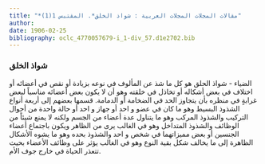```yaml
---
title: "*مقالات المجلات المجلات العربية : شواذ الخلق*. المقتبس 1(1)"
author: 
date: 1906-02-25
bibliography: oclc_4770057679-i_1-div_57.d1e2702.bib
---
```




###  شواذ الخلق 


 الضياء  - شواذ الحلق هو كل ما شذ عن المألوف في نوعه بزيادة أو نقص في أعضائه أو اختلاف في بعض أشكاله أو تخاذل في خلقته وهو أن لا يكون بعض أعضائه مناسباً لبعض غرابةٍ في منظره بأن يتجاوز الحد في الضخامة أو الدمامة. قسمها بعضهم إلى  أربعة  أنواع الشذوذ البسيط وهو ما كان في عضو و  احد  أو جهاز و  احد  أو حالة واحدة من أحوال التركيب والشذوذ المركب وهو ما يتناول عدة أعضاء من الجسم ولكنه لا يمنع شيئاً من الوظائف والشذوذ المتداخل وهو في الغالب يرى من الظاهر ويكون باجتماع أعضاء الجنسين أو بعض مميزاتهما في شخص   و  احد  والشذوذ بحده وهو ما يشوه الأشكال الظاهرة إلى ما يخالف شكل بقية النوع وهو في الغالب يؤثر على وظائف الأعضاء بحيث تتعذر الحياة في خارج جوف الأم. 
